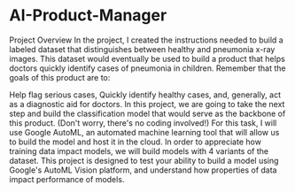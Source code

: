 # AI-Product-Manager
Project Overview
In the project, I created the instructions needed to build a labeled dataset that distinguishes between healthy and pneumonia x-ray images. This dataset would eventually be used to build a product that helps doctors quickly identify cases of pneumonia in children. Remember that the goals of this product are to:

Help flag serious cases,
Quickly identify healthy cases, and, generally, act as a diagnostic aid for doctors.
In this project, we are going to take the next step and build the classification model that would serve as the backbone of this product. (Don't worry, there's no coding involved!) For this task, I will use Google AutoML, an automated machine learning tool that will allow us to build the model and host it in the cloud. In order to appreciate how training data impact models, we will build models with 4 variants of the dataset. This project is designed to test your ability to build a model using Google's AutoML Vision platform, and
understand how properties of data impact performance of models.
